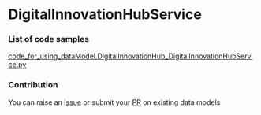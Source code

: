 # DigitalInnovationHubService

### List of code samples 

<!-- 50-List of code -->

<!-- [code entry](link) -->
[code_for_using_dataModel.DigitalInnovationHub_DigitalInnovationHubService.py](https://github.com/smart-data-models/dataModel.DigitalInnovationHub/blob/master/DigitalInnovationHubService/code/code_for_using_dataModel.DigitalInnovationHub_DigitalInnovationHubService.py)


<!-- /50-List of code -->

### Contribution
You can raise an [issue](https://github.com/smart-data-models/dataModel.DigitalInnovationHub/issues) or submit your [PR](https://github.com/smart-data-models/dataModel.DigitalInnovationHub/pulls) on existing data models
